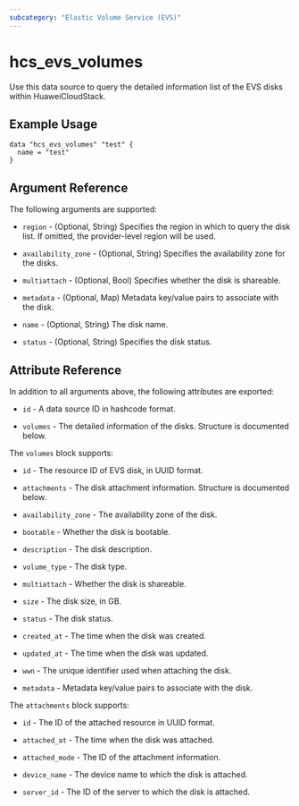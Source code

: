 ```yaml
---
subcategory: "Elastic Volume Service (EVS)"
---
```


# hcs_evs_volumes

Use this data source to query the detailed information list of the EVS disks within HuaweiCloudStack.

## Example Usage

```hcl
data "hcs_evs_volumes" "test" {
  name = "test"
}
```

## Argument Reference

The following arguments are supported:

* `region` - (Optional, String) Specifies the region in which to query the disk list.
  If omitted, the provider-level region will be used.

* `availability_zone` - (Optional, String) Specifies the availability zone for the disks.

* `multiattach` - (Optional, Bool) Specifies whether the disk is shareable.

* `metadata` - (Optional, Map) Metadata key/value pairs to associate with the disk.

* `name` - (Optional, String) The disk name.

* `status` - (Optional, String) Specifies the disk status.

## Attribute Reference

In addition to all arguments above, the following attributes are exported:

* `id` - A data source ID in hashcode format.

* `volumes` - The detailed information of the disks. Structure is documented below.

The `volumes` block supports:

* `id` - The resource ID of EVS disk, in UUID format.

* `attachments` - The disk attachment information. Structure is documented below.

* `availability_zone` - The availability zone of the disk.

* `bootable` - Whether the disk is bootable.

* `description` - The disk description.

* `volume_type` - The disk type.

* `multiattach` - Whether the disk is shareable.

* `size` - The disk size, in GB.

* `status` - The disk status.

* `created_at` - The time when the disk was created.

* `updated_at` - The time when the disk was updated.

* `wwn` - The unique identifier used when attaching the disk.

* `metadata` - Metadata key/value pairs to associate with the disk.

The `attachments` block supports:

* `id` - The ID of the attached resource in UUID format.

* `attached_at` - The time when the disk was attached.

* `attached_mode` - The ID of the attachment information.

* `device_name` - The device name to which the disk is attached.

* `server_id` - The ID of the server to which the disk is attached.
